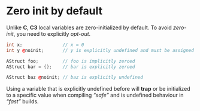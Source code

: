 # Zero init by default
Unlike __C__, __C3__ local variables are zero-initialized by default. To avoid _zero-init_, you need to explicitly _opt-out_.
```cpp
int x;               // x = 0
int y @noinit;       // y is explicitly undefined and must be assigned before use.

AStruct foo;         // foo is implicitly zeroed
AStruct bar = {};    // bar is explicitly zeroed

AStruct baz @noinit; // baz is explicitly undefined
```

Using a variable that is explicitly undefined before will __trap__ or be initialized to a specific value when compiling _“safe”_ and is undefined behaviour in _“fast”_ builds.